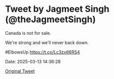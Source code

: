 # Tweet by Jagmeet Singh (@theJagmeetSingh)

Canada is not for sale.

We're strong and we'll never back down.

#ElbowsUp https://t.co/Lc3zx66RS4

Date: 2025-03-13 14:36:28

[Original Tweet](https://x.com/theJagmeetSingh/status/1900194252183003171)
